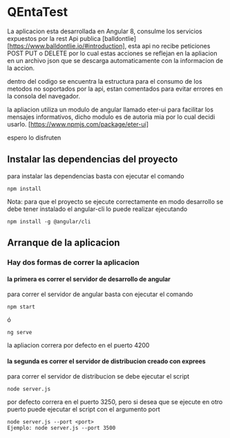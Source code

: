 # QEntaTest

La aplicacion esta desarrollada en Angular 8, consulme los servicios expuestos por la rest Api publica 
[balldontlie][https://www.balldontlie.io/#introduction], esta api no recibe peticiones POST PUT o DELETE 
por lo cual estas acciones se reflejan en la apliacion en un archivo json que se descarga automaticamente 
con la informacion de la accion.

dentro del codigo se encuentra la estructura para el consumo de los metodos no soportados por la api, estan comentados para evitar errores en la consola del navegador.

la apliacion utiliza un modulo de angular llamado eter-ui para facilitar los mensajes informativos, dicho modulo es de autoria mia por lo cual decidi usarlo. [https://www.npmjs.com/package/eter-ui]

espero lo disfruten 

## Instalar las dependencias del proyecto 
para instalar las dependencias basta con ejecutar el comando 
```
npm install
```
Nota: para que el proyecto se ejecute correctamente en modo desarrollo se debe tener instalado el angular-cli 
lo puede realizar ejecutando
```
npm install -g @angular/cli
```
## Arranque de la aplicacion 

### Hay dos formas de correr la aplicacion

#### la primera es correr el servidor de desarrollo de angular
para correr el servidor de angular basta con ejecutar el comando 
```
npm start 
```
ó
```
ng serve
```
la apliacion correra por defecto en el puerto 4200
#### la segunda es correr el servidor de distribucion creado con exprees 
para correr el servidor de distribucion se debe ejecutar el script        
```
node server.js
```
por defecto correra en el puerto 3250, pero si desea que se ejecute en otro puerto puede ejecutar el script con el argumento port 
```
node server.js --port <port>
Ejemplo: node server.js --port 3500
```






